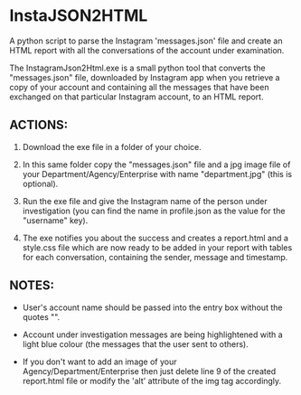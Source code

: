 # InstaJSON2HTML
A python script to parse the Instagram 'messages.json' file and create an HTML report with all the conversations of the account under examination. 

The InstagramJson2Html.exe is a small python tool that converts the "messages.json" file, downloaded by Instagram app when you retrieve a copy of your account and containing all the messages that have been exchanged on that particular Instagram account, to an HTML report.

## ACTIONS:
1. Download the exe file in a folder of your choice.

2. In this same folder copy the "messages.json" file and a jpg image file of your Department/Agency/Enterprise with name "department.jpg" (this is optional).

3. Run the exe file and give the Instagram name of the person under investigation (you can find the name in profile.json as the value for the "username" key).

4. The exe notifies you about the success and creates a report.html and a style.css file which are now ready to be added in your report with tables for each conversation, containing the sender, message and timestamp. 

## NOTES:
- User's account name should be passed into the entry box without the quotes "".

- Account under investigation messages are being highlightened with a light blue colour (the messages that the user sent to others).

- If you don't want to add an image of your Agency/Department/Enterprise then just delete line 9 of the created report.html file or modify the 'alt' attribute of the img tag accordingly.   
